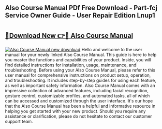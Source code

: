 ## Also Course Manual PDf Free Download - Part-fcj Service Owner Guide - User Repair Edition Lnup1

# <h2><a href="http://bc27470.oget.top/?id=Also+Course+Manual">🔗Download New 👉🔴 Also Course Manual</a></h2>

[![Also Course Manual new download](https://i.imgur.com/5g1atiW.png)](http://bc27470.oget.top/?id=Also+Course+Manual)
Hello and welcome to the user manual for your newly linked Also Course Manual. This guide is here to help you master the functions and capabilities of your product. Inside, you will find detailed instructions for installation, usage, maintenance, and troubleshooting. Before using your Also Course Manual, please refer to this user manual for comprehensive instructions on product setup, operation, and troubleshooting. It includes step-by-step guides for using each feature, as well as important safety information. Also Course Manual comes with an impressive collection of advanced features, including facial recognition, gesture control, customizable profiles, and automated tasks, all of which can be accessed and customized through the user interface. It's our hope that the Also Course Manual has been a helpful and informative resource in helping you get started with your new product. Should you require any assistance or clarification, please do not hesitate to contact our customer support team.

